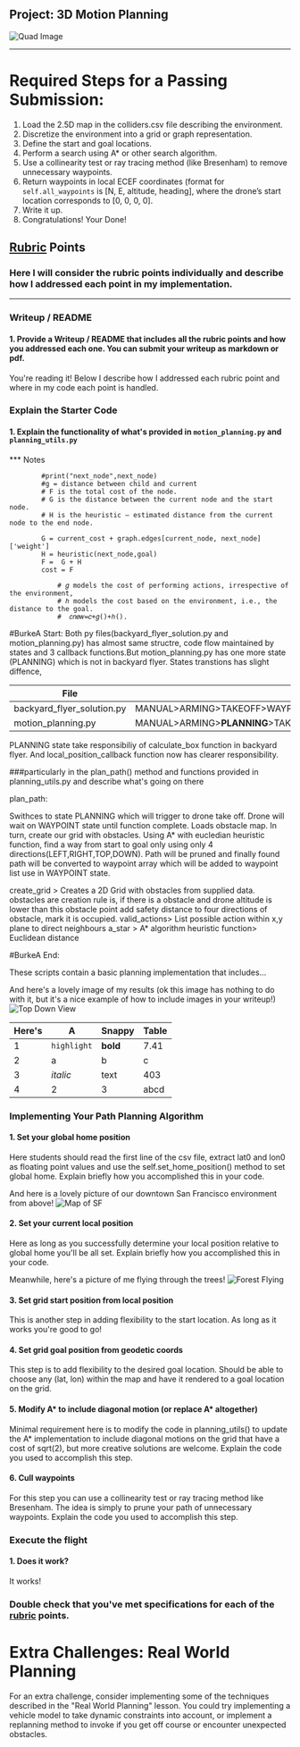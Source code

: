 ## Project: 3D Motion Planning
![Quad Image](./misc/enroute.png)

---


# Required Steps for a Passing Submission:
1. Load the 2.5D map in the colliders.csv file describing the environment.
2. Discretize the environment into a grid or graph representation.
3. Define the start and goal locations.
4. Perform a search using A* or other search algorithm.
5. Use a collinearity test or ray tracing method (like Bresenham) to remove unnecessary waypoints.
6. Return waypoints in local ECEF coordinates (format for `self.all_waypoints` is [N, E, altitude, heading], where the drone’s start location corresponds to [0, 0, 0, 0].
7. Write it up.
8. Congratulations!  Your Done!

## [Rubric](https://review.udacity.com/#!/rubrics/1534/view) Points
### Here I will consider the rubric points individually and describe how I addressed each point in my implementation.  

---
### Writeup / README

#### 1. Provide a Writeup / README that includes all the rubric points and how you addressed each one.  You can submit your writeup as markdown or pdf.  

You're reading it! Below I describe how I addressed each rubric point and where in my code each point is handled.

### Explain the Starter Code

#### 1. Explain the functionality of what's provided in `motion_planning.py` and `planning_utils.py`


*** Notes

            #print("next_node",next_node)
            #g = distance between child and current
            # F is the total cost of the node.
            # G is the distance between the current node and the start node.
            # H is the heuristic — estimated distance from the current node to the end node.            
            
            G = current_cost + graph.edges[current_node, next_node]['weight']
            H = heuristic(next_node,goal)
            F =  G + H
            cost = F

                # 𝑔 models the cost of performing actions, irrespective of the environment,
                # ℎ models the cost based on the environment, i.e., the distance to the goal.
                #  𝑐𝑛𝑒𝑤=𝑐+𝑔()+ℎ().


#BurkeA Start:
Both py files(backyard_flyer_solution.py and motion_planning.py) has almost same structre, code flow maintained by states and 3 callback functions.But motion_planning.py has one more state (PLANNING) which is not in backyard flyer. States transtions has slight diffence,  

File | States 
--- | --- 
backyard_flyer_solution.py | MANUAL>ARMING>TAKEOFF>WAYPOINT>LANDING>DISARMING>MANUAL
motion_planning.py | MANUAL>ARMING>**PLANNING**>TAKEOFF>WAYPOINT>LANDING>DISARMING>MANUAL

PLANNING state take responsibiliy of calculate_box function in backyard flyer. And local_position_callback function now has clearer responsibility.

###particularly in the plan_path() method and functions provided in planning_utils.py and describe what's going on there

plan_path:

Swithces to state PLANNING which will trigger to drone take off. Drone will wait on WAYPOINT state until function complete. Loads obstacle map. In turn, create our grid with obstacles. Using A* with eucledian heuristic function,  find a way from start to goal only using only 4 directions(LEFT,RIGHT,TOP,DOWN). Path will be pruned and finally found path will be converted to waypoint array which will be added to waypoint list use in WAYPOINT state. 


create_grid > Creates a 2D Grid with obstacles from supplied data. obstacles are creation rule is, if there is a obstacle and drone altitude is lower than this obstacle point add safety distance to four directions of obstacle, mark it is occupied.
valid_actions> List possible action within x,y plane to direct neighbours
a_star > A* algorithm 
heuristic function> Euclidean distance

#BurkeA End:



These scripts contain a basic planning implementation that includes...

And here's a lovely image of my results (ok this image has nothing to do with it, but it's a nice example of how to include images in your writeup!)
![Top Down View](./misc/high_up.png)

Here's | A | Snappy | Table
--- | --- | --- | ---
1 | `highlight` | **bold** | 7.41
2 | a | b | c
3 | *italic* | text | 403
4 | 2 | 3 | abcd

### Implementing Your Path Planning Algorithm

#### 1. Set your global home position
Here students should read the first line of the csv file, extract lat0 and lon0 as floating point values and use the self.set_home_position() method to set global home. Explain briefly how you accomplished this in your code.


And here is a lovely picture of our downtown San Francisco environment from above!
![Map of SF](./misc/map.png)

#### 2. Set your current local position
Here as long as you successfully determine your local position relative to global home you'll be all set. Explain briefly how you accomplished this in your code.


Meanwhile, here's a picture of me flying through the trees!
![Forest Flying](./misc/in_the_trees.png)

#### 3. Set grid start position from local position
This is another step in adding flexibility to the start location. As long as it works you're good to go!

#### 4. Set grid goal position from geodetic coords
This step is to add flexibility to the desired goal location. Should be able to choose any (lat, lon) within the map and have it rendered to a goal location on the grid.

#### 5. Modify A* to include diagonal motion (or replace A* altogether)
Minimal requirement here is to modify the code in planning_utils() to update the A* implementation to include diagonal motions on the grid that have a cost of sqrt(2), but more creative solutions are welcome. Explain the code you used to accomplish this step.

#### 6. Cull waypoints 
For this step you can use a collinearity test or ray tracing method like Bresenham. The idea is simply to prune your path of unnecessary waypoints. Explain the code you used to accomplish this step.



### Execute the flight
#### 1. Does it work?
It works!

### Double check that you've met specifications for each of the [rubric](https://review.udacity.com/#!/rubrics/1534/view) points.
  
# Extra Challenges: Real World Planning

For an extra challenge, consider implementing some of the techniques described in the "Real World Planning" lesson. You could try implementing a vehicle model to take dynamic constraints into account, or implement a replanning method to invoke if you get off course or encounter unexpected obstacles.


